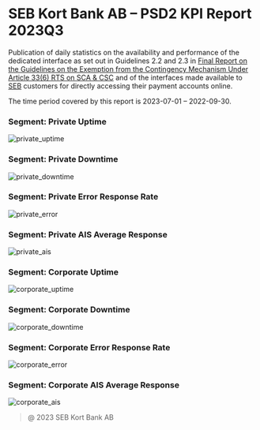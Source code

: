 # SEB Kort Bank AB – PSD2 KPI Report 2023Q3

Publication of daily statistics on the availability and performance of the dedicated interface as set out in Guidelines 2.2 and 2.3 in [Final Report on the Guidelines on the Exemption from the Contingency Mechanism Under Article 33(6) RTS on SCA & CSC](https://eba.europa.eu/sites/default/documents/files/documents/10180/2250578/4e3b9449-ecf9-4756-8006-cbbe74db6d03/Final%20Report%20on%20Guidelines%20on%20the%20exemption%20to%20the%20fall%20back.pdf?retry=1) and of the interfaces made available to [SEB](https://sebgroup.com) customers for directly accessing their payment accounts online.

The time period covered by this report is 2023-07-01 – 2022-09-30.

### Segment: Private Uptime   
![private_uptime][private_uptime]

### Segment: Private Downtime   
![private_downtime][private_downtime]

### Segment: Private Error Response Rate   
![private_error][private_error]

### Segment: Private AIS Average Response
![private_ais][private_ais]

### Segment: Corporate Uptime   
![corporate_uptime][corporate_uptime]

### Segment: Corporate Downtime   
![corporate_downtime][corporate_downtime]

### Segment: Corporate Error Response Rate   
![corporate_error][corporate_error]

### Segment: Corporate AIS Average Response
![corporate_ais][corporate_ais]

[private_ais]: ./2023Q3/private/SEB_CARD_private_ais.gif
[private_downtime]: ./2023Q3/private/SEB_CARD_private_downtime.gif
[private_error]: ./2023Q3/private/SEB_CARD_private_error.gif
[private_uptime]: ./2023Q3/private/SEB_CARD_private_uptime.gif


[corporate_ais]: ./2023Q3/corporate/SEB_CARD_corporate_ais.gif
[corporate_downtime]: ./2023Q3/corporate/SEB_CARD_corporate_downtime.gif
[corporate_error]: ./2023Q3/corporate/SEB_CARD_corporate_error.gif
[corporate_uptime]: ./2023Q3/corporate/SEB_CARD_corporate_uptime.gif

> @ 2023 SEB Kort Bank AB